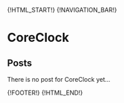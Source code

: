 {!HTML_START!}
{!NAVIGATION_BAR!}

# CoreClock 

## Posts

There is no post for CoreClock yet...

{!FOOTER!}
{!HTML_END!}
